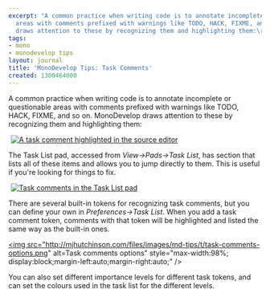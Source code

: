 ```yaml
---
excerpt: "A common practice when writing code is to annotate incomplete or questionable
  areas with comments prefixed with warnings like TODO, HACK, FIXME, and so on. MonoDevelop
  draws attention to these by recognizing them and highlighting them:\r\n\r"
tags:
- mono
- monodevelop tips
layout: journal
title: 'MonoDevelop Tips: Task Comments'
created: 1300464000
---
```

A common practice when writing code is to annotate incomplete or questionable areas with comments prefixed with warnings like TODO, HACK, FIXME, and so on. MonoDevelop draws attention to these by recognizing them and highlighting them:

<a href="http://mjhutchinson.com/files/images/md-tips/task-comments-comment.png" rel="lightbox[md_tips_task_comments]" title="A task comment highlighted in the source editor"><img src="http://mjhutchinson.com/files/images/md-tips/t/task-comments-comment.png" alt="A task comment highlighted in the source editor" style="max-width:98%; display:block;margin-left:auto;margin-right:auto;" /></a>

The Task List pad, accessed from <em>View->Pads->Task List</em>, has section that lists all of these items and allows you to jump directly to them. This is useful if you're looking for things to fix.

<a href="http://mjhutchinson.com/files/images/md-tips/task-comments-list.png" rel="lightbox[md_tips_task_comments]" title="Task comments in the Task List pad"><img src="http://mjhutchinson.com/files/images/md-tips/t/task-comments-list.png" alt="Task comments in the Task List pad" style="max-width:98%; display:block;margin-left:auto;margin-right:auto;" /></a>

There are several built-in tokens for recognizing task comments, but you can define your own in <em>Preferences->Task List</em>. When you add a task comment token, comments with that token will be highlighted and listed the same way as the built-in ones.

<a href="http://mjhutchinson.com/files/images/md-tips/task-comments-options.png" rel="lightbox[md_tips_task_comments]" title="Task comments options"><img src="http://mjhutchinson.com/files/images/md-tips/t/task-comments-options.png" alt=Task comments options" style="max-width:98%; display:block;margin-left:auto;margin-right:auto;" /></a>

You can also set different importance levels for different task tokens, and can set the colours used in the task list for the different levels.
